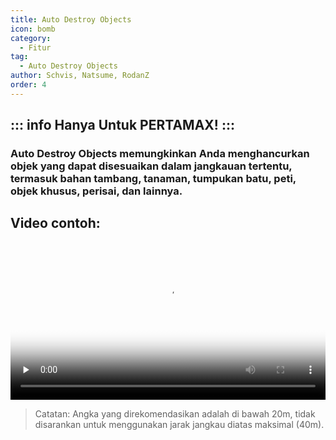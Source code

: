 ```yaml
---
title: Auto Destroy Objects
icon: bomb
category:
  - Fitur
tag:
  - Auto Destroy Objects
author: Schvis, Natsume, RodanZ
order: 4
---
```

::: info Hanya Untuk PERTAMAX!
:::
---
### Auto Destroy Objects memungkinkan Anda menghancurkan objek yang dapat disesuaikan dalam jangkauan tertentu, termasuk bahan tambang, tanaman, tumpukan batu, peti, objek khusus, perisai, dan lainnya.

## Video contoh:

<video controls preload="none" width="100%" poster="https://nextcloud.atruicardona.xyz/s/34xYZt5G5Aid4zk/preview"><source src="https://nextcloud.atruicardona.xyz/s/34xYZt5G5Aid4zk/download" type="video/mp4"></video>

>Catatan: Angka yang direkomendasikan adalah di bawah 20m, tidak disarankan untuk menggunakan jarak jangkau diatas maksimal (40m).